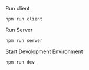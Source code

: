Run client

```
npm run client
```

Run Server

```
npm run server
```

Start Devolopment Environment
```
npm run dev
```
